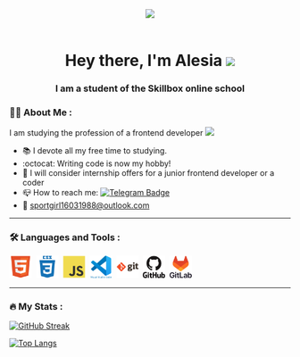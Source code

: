 
<div id="header" align="center">
  <img src="https://media.giphy.com/media/paTz7UZbPfTZFRYnnB/giphy.gif" width="150"/>
</div>
<img src="https://komarev.com/ghpvc/?username=AlesiaPaulava&style=flat-square&color=blue" alt=""/>
<h1 align="center">
  Hey there, I'm Alesia
  <img src="https://media.giphy.com/media/hvRJCLFzcasrR4ia7z/giphy.gif" width="30px"/>
</h1>
<h3 align="center">I am a student of the Skillbox online school</h3>

### :woman_technologist: About Me :

I am studying the profession of a frontend developer <img src="https://media.giphy.com/media/WUlplcMpOCEmTGBtBW/giphy.gif" width="30">

- :books: I devote all my free time to studying.
- :octocat: Writing code is now my hobby!
- :mag_right: I will consider internship offers for a junior frontend developer or a coder
- :mailbox_closed: How to reach me: [![Telegram Badge](https://img.shields.io/badge/-Alesia-0088cc?style=for-the-badge&logo=Telegram&logoColor=white)](https://t.me/SportgirlAlesia)
- :e-mail: sportgirl16031988@outlook.com
---

### :hammer_and_wrench: Languages and Tools :
<div>
  <img src="https://github.com/devicons/devicon/blob/master/icons/html5/html5-original.svg" title="HTML5" alt="HTML" width="40" height="40"/>&nbsp;
  <img src="https://github.com/devicons/devicon/blob/master/icons/css3/css3-plain-wordmark.svg"  title="CSS3" alt="CSS" width="40" height="40"/>&nbsp;
  <img src="https://github.com/devicons/devicon/blob/master/icons/javascript/javascript-original.svg" title="JavaScript" alt="JavaScript" width="40" height="40"/>&nbsp;
  <img src="https://github.com/devicons/devicon/blob/master/icons/vscode/vscode-original-wordmark.svg" title="VSCode" **alt="VSCode" width="40" height="40"/>&nbsp;
  <img src="https://github.com/devicons/devicon/blob/master/icons/git/git-original-wordmark.svg" title="Git" **alt="Git" width="40" height="40"/>&nbsp;
  <img src="https://github.com/devicons/devicon/blob/master/icons/github/github-original-wordmark.svg" title="Github" **alt="Github" width="40" height="40"/>&nbsp;
  <img src="https://github.com/devicons/devicon/blob/master/icons/gitlab/gitlab-original-wordmark.svg" title="Gitlab" **alt="Gitlab" width="40" height="40"/>&nbsp;
</div>

---

### :fire: My Stats :
[![GitHub Streak](http://github-readme-streak-stats.herokuapp.com?user=AlesiaPaulava&theme=dark&background=000000)](https://git.io/streak-stats)

[![Top Langs](https://github-readme-stats.vercel.app/api/top-langs/?username=AlesiaPaulava&layout=compact&theme=vision-friendly-dark)](https://github.com/anuraghazra/github-readme-stats)

<!--
**AlesiaPaulava/AlesiaPaulava** is a ✨ _special_ ✨ repository because its `README.md` (this file) appears on your GitHub profile.

Here are some ideas to get you started:

- 🔭 I’m currently working on ...
- 🌱 I’m currently learning ...
- 👯 I’m looking to collaborate on ...
- 🤔 I’m looking for help with ...
- 💬 Ask me about ...
- 📫 How to reach me: ...
- 😄 Pronouns: ...
- ⚡ Fun fact: ...
-->

